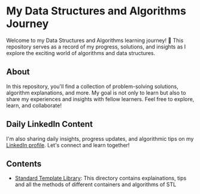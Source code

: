 # My Data Structures and Algorithms Journey

Welcome to my Data Structures and Algorithms learning journey! 🚀 This repository serves as a record of my progress, solutions, and insights as I explore the exciting world of algorithms and data structures.

## About

In this repository, you'll find a collection of problem-solving solutions, algorithm explanations, and more. My goal is not only to learn but also to share my experiences and insights with fellow learners. Feel free to explore, learn, and collaborate!

## Daily LinkedIn Content

I'm also sharing daily insights, progress updates, and algorithmic tips on my [LinkedIn profile](https://www.linkedin.com/in/surbhitdave/). Let's connect and learn together!

## Contents

- [Standard Template Library](./STL): This directory contains explainations, tips and all the methods of different containers and algorithms of STL
